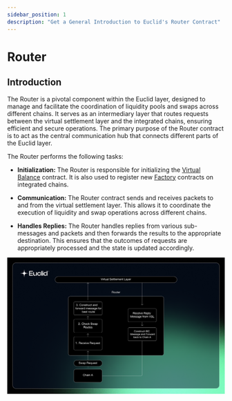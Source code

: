 ```yaml
---
sidebar_position: 1
description: "Get a General Introduction to Euclid's Router Contract"
---
```

# Router

## Introduction

The Router is a pivotal component within the Euclid layer, designed to manage and facilitate the coordination of liquidity pools and swaps across different chains. It serves as an intermediary layer that routes requests between the virtual settlement layer and the integrated chains, ensuring efficient and secure operations. The primary purpose of the Router contract is to act as the central communication hub that connects different parts of the Euclid layer.

The Router performs the following tasks:

- **Initialization:** The Router is responsible for initializing the [Virtual Balance](../../Architecture%20Overview/Architecture/Virtual%20Settlement%20Layer/virtual-balances.md) contract. It is also used to register new [Factory](../Architecture/Integrated%20Chains%20Layer/factory.md) contracts on integrated chains.

- **Communication:** The Router contract sends and receives packets to and from the virtual settlement layer. This allows it to coordinate the execution of liquidity and swap operations across different chains. 

- **Handles Replies:** The Router handles replies from various sub-messages and packets and then forwards the results to the appropriate destination. This ensures that the outcomes of requests are appropriately processed and the state is updated accordingly.

![Euclid Virtual Pools](../../../static/img/Router.png)
